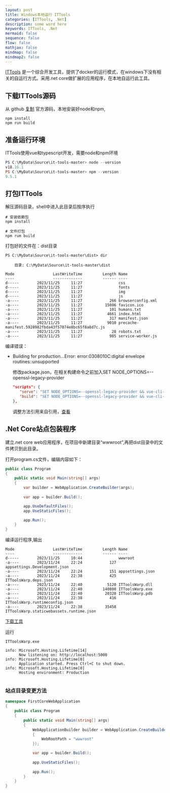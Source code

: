 ```yaml
---
layout: post
title: Windows本地运行 ITTools
categories: [ITTools, .Net]
description: some word here
keywords: ITTools, .Net
mermaid: false
sequence: false
flow: false
mathjax: false
mindmap: false
mindmap2: false
---
```


[ITTools](https://github.com/CorentinTh/it-tools) 是一个综合开发工具，提供了docker的运行模式，在windows下没有相关的自运行方式。采用.net core做扩展的应用程序，在本地自运行此工具。


## 下载ITTools源码

从 github [复制](https://github.com/CorentinTh/it-tools.git) 官方源码，本地安装好node和npm,

```
npm install
npm run build
```

## 准备运行环境
ITTools使用vue和typescript开发，需要node和npm环境

```powershell
PS C:\MyData\Source\it-tools-master> node --version
v18.16.1
PS C:\MyData\Source\it-tools-master> npm --version
9.5.1
```

## 打包ITTools

解压源码目录，shell中进入此目录后按序执行

```
# 安装依赖包
npm install

# 文件打包
npm rum build
```

打包好的文件在：dist目录

```
PS C:\MyData\Source\it-tools-master\dist> dir

    目录: C:\MyData\Source\it-tools-master\dist

Mode                 LastWriteTime         Length Name
----                 -------------         ------ ----
d-----        2023/11/25     11:27                css
d-----        2023/11/25     11:27                fonts
d-----        2023/11/25     11:27                img
d-----        2023/11/25     11:27                js
-a----        2023/11/25     11:27            266 browserconfig.xml
-a----        2023/11/25     11:27          15086 favicon.ico
-a----        2023/11/25     11:27            101 humans.txt
-a----        2023/11/25     11:27           4661 index.html
-a----        2023/11/25     11:27            317 manifest.json
-a----        2023/11/25     11:27           9010 precache-manifest.5928982fbda43f57074e8bc65f8a8d7c.js
-a----        2023/11/25     11:27             28 robots.txt
-a----        2023/11/25     11:27            985 service-worker.js
```

编译错误：

- Building for production...Error: error:0308010C:digital envelope routines::unsupported
    
    修改package.json，在相关构建命令之前加入SET NODE_OPTIONS=--openssl-legacy-provider
    
    ```json
    "scripts": {
       "serve": "SET NODE_OPTIONS=--openssl-legacy-provider && vue-cli-service serve",
       "build": "SET NODE_OPTIONS=--openssl-legacy-provider && vue-cli-service build"
    },
    ```
    调整方法引用来自引用，[查看](https://blog.csdn.net/fengyuyeguirenenen/article/details/128319228)

## .Net Core站点包装程序

建立.net core web应用程序，在项目中新建目录“wwwroot”,再把dist目录中的文件拷贝到此目录。

打开program.cs文件，编辑内容如下：

```csharp
public class Program
{
    public static void Main(string[] args)
    {
        var builder = WebApplication.CreateBuilder(args);
        
        var app = builder.Build();

        app.UseDefaultFiles();
        app.UseStaticFiles();

        app.Run();
    }
}
```

编译运行程序,输出

```
Mode                 LastWriteTime         Length Name
----                 -------------         ------ ----
d-----        2023/11/25     10:44                wwwroot
-a----        2023/11/24     22:24            127 appsettings.Development.json
-a----        2023/11/24     22:24            151 appsettings.json
-a----        2023/11/24     22:38            425 ITToolsWarp.deps.json
-a----        2023/11/24     22:40           5120 ITToolsWarp.dll
-a----        2023/11/24     22:40         140800 ITToolsWarp.exe
-a----        2023/11/24     22:40          20320 ITToolsWarp.pdb
-a----        2023/11/24     22:38            416 ITToolsWarp.runtimeconfig.json
-a----        2023/11/24     22:38          35458 ITToolsWarp.staticwebassets.runtime.json
```

[下载工具](/assets/file/ittools.zip)

运行

```
ITToolsWarp.exe

info: Microsoft.Hosting.Lifetime[14]
      Now listening on: http://localhost:5000
info: Microsoft.Hosting.Lifetime[0]
      Application started. Press Ctrl+C to shut down.
info: Microsoft.Hosting.Lifetime[0]
      Hosting environment: Production
      
```

### 站点目录变更方法

```csharp
namespace FirstCoreWebApplication
{
    public class Program
    {
        public static void Main(string[] args)
        {
            WebApplicationBuilder builder = WebApplication.CreateBuilder(new WebApplicationOptions
            {
                WebRootPath = "wwwroot"
            });

            var app = builder.Build();
            
            app.UseStaticFiles();
            
            app.Run();
        }
    }
}
```
